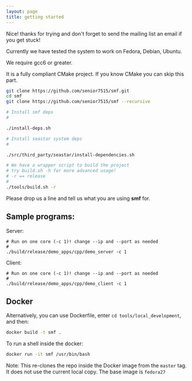 ```yaml
---
layout: page
title: getting started 
---
```


<p class="message">
  Nice! thanks for trying and don't forget to 
  send the mailing list an email if you get stuck! 
</p>


Currently we have tested the system to work on Fedora, Debian, Ubuntu. 

We require gcc6 or greater.

It is a fully compliant CMake project. If you know CMake you can skip this part.


```bash
git clone https://github.com/senior7515/smf.git
cd smf
git clone https://github.com/senior7515/smf --recursive

# Install smf deps
#

./install-deps.sh

# Install seastar system deps
#

./src/third_party/seastar/install-dependencies.sh

# We have a wrapper script to build the project
# try build.sh -h for more advanced usage!
# -r == release
#
./tools/build.sh -r
```

Please drop us a line and tell us what you are using 
**smf** for. 

## Sample programs:

Server:

```
# Run on one core (-c 1)! change --ip and --port as needed
#
./build/release/demo_apps/cpp/demo_server -c 1 
```

Client: 
```
# Run on one core (-c 1)! change --ip and --port as needed
#
./build/release/demo_apps/cpp/demo_client -c 1 
```


## Docker

Alternatively, you can use Dockerfile, 
enter `cd tools/local_development`, and then:

```bash
docker build -t smf . 
```

To run a shell inside the docker: 

```bash
docker run -it smf /usr/bin/bash
```

Note: This re-clones the repo inside the Docker image
from the `master` tag. It does not use the current local copy.
The base image is `fedora27`
